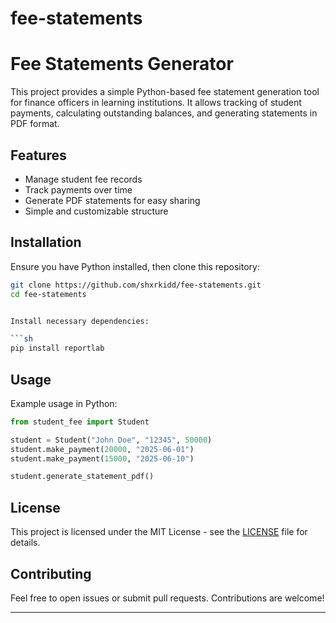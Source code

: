 # fee-statements

# Fee Statements Generator

This project provides a simple Python-based fee statement generation tool for finance officers in learning institutions. It allows tracking of student payments, calculating outstanding balances, and generating statements in PDF format.

## Features
- Manage student fee records
- Track payments over time
- Generate PDF statements for easy sharing
- Simple and customizable structure

## Installation
Ensure you have Python installed, then clone this repository:

```sh
git clone https://github.com/shxrkidd/fee-statements.git
cd fee-statements


Install necessary dependencies:

```sh
pip install reportlab
```

## Usage
Example usage in Python:

```python
from student_fee import Student

student = Student("John Doe", "12345", 50000)
student.make_payment(20000, "2025-06-01")
student.make_payment(15000, "2025-06-10")

student.generate_statement_pdf()
```

## License
This project is licensed under the MIT License - see the [LICENSE](LICENSE) file for details.

## Contributing
Feel free to open issues or submit pull requests. Contributions are welcome!

---


